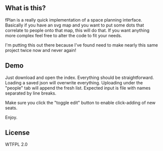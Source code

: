 ## What is this?
fPlan is a really quick implementation of a space planning interface. Basically if you have an svg map and you want to put some dots that correlate to people onto that map, this will do that. If you want anything more complex feel free to alter the code to fit your needs.

I'm putting this out there because I've found need to make nearly this same project twice now and never again!

## Demo
Just download and open the index.
Everything should be straightforward.
Loading a saved json will overwrite everything. Uploading under the "people" tab will append the fresh list. Expected input is file with names separated by line breaks.

Make sure you click the "toggle edit" button to enable click-adding of new seats.

Enjoy.
## License
WTFPL 2.0
